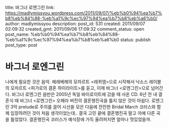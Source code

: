 title: 바그너 로엔그린
link: https://madlymissyou.wordpress.com/2011/09/07/%eb%b0%94%ea%b7%b8%eb%84%88-%eb%a1%9c%ec%97%94%ea%b7%b8%eb%a6%b0/
author: madlymissyou
description: 
post_id: 531
created: 2011/09/07 02:09:32
created_gmt: 2011/09/06 17:09:32
comment_status: open
post_name: %eb%b0%94%ea%b7%b8%eb%84%88-%eb%a1%9c%ec%97%94%ea%b7%b8%eb%a6%b0
status: publish
post_type: post

# 바그너 로엔그린

나에게 필요한 것은 음악. 헤레베헤의 모차르트 <레퀴엠>으로 시작해서 낙소스 레이블의 모차르트 <피가로의 결혼 하이라이트>를 듣고, 이제 바그너 <로엔그린>으로 넘어간다. 바그너 로엔그린 음반은 2005년 독일 바이로이트에 갔을 때 사온 CD. 6년 전 내 결혼식 때 바그너 <로엔그린> 오페라 버전의 결혼행진곡을 틀지 않은 것이 아쉽다. 로엔그린 3막 prelude로 주의를 끌어 시선을 모은 다음에 잔잔한 Bridal March 코러스와 함께 입장하려던 것이 처음 생각이었는데.. 결국 고민 끝에 결혼행진곡 말고 아예 다른 곡을 틀었었다. 결혼행진곡 코러스가 예식장에 가득 울려퍼지면 얼마나 멋있었을까.